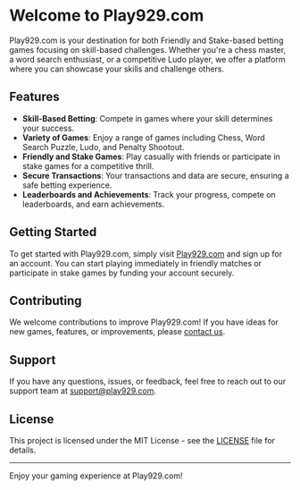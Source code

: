 # Welcome to Play929.com

Play929.com is your destination for both Friendly and Stake-based betting games focusing on skill-based challenges. Whether you're a chess master, a word search enthusiast, or a competitive Ludo player, we offer a platform where you can showcase your skills and challenge others.

## Features

- **Skill-Based Betting**: Compete in games where your skill determines your success.
- **Variety of Games**: Enjoy a range of games including Chess, Word Search Puzzle, Ludo, and Penalty Shootout.
- **Friendly and Stake Games**: Play casually with friends or participate in stake games for a competitive thrill.
- **Secure Transactions**: Your transactions and data are secure, ensuring a safe betting experience.
- **Leaderboards and Achievements**: Track your progress, compete on leaderboards, and earn achievements.

## Getting Started

To get started with Play929.com, simply visit [Play929.com](https://www.play929.com) and sign up for an account. You can start playing immediately in friendly matches or participate in stake games by funding your account securely.

## Contributing

We welcome contributions to improve Play929.com! If you have ideas for new games, features, or improvements, please [contact us](mailto:contact@play929.com).

## Support

If you have any questions, issues, or feedback, feel free to reach out to our support team at [support@play929.com](mailto:support@play929.com).

## License

This project is licensed under the MIT License - see the [LICENSE](LICENSE) file for details.

---

Enjoy your gaming experience at Play929.com!
